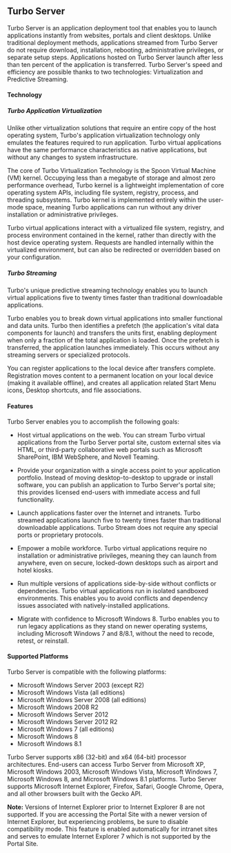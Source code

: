 ## Turbo Server

Turbo Server is an application deployment tool that enables you to launch applications instantly from websites, portals and client desktops. Unlike traditional deployment methods, applications streamed from Turbo Server do not require download, installation, rebooting, administrative privileges, or separate setup steps. Applications hosted on Turbo Server launch after less than ten percent of the application is transferred. Turbo Server's speed and efficiency are possible thanks to two technologies: Virtualization and Predictive Streaming.

#### Technology

##### Turbo Application Virtualization

Unlike other virtualization solutions that require an entire copy of the host operating system, Turbo's application virtualization technology only emulates the features required to run application. Turbo virtual applications have the same performance characteristics as native applications, but without any changes to system infrastructure.

The core of Turbo Virtualization Technology is the Spoon Virtual Machine (VM) kernel. Occupying less than a megabyte of storage and almost zero performance overhead, Turbo kernel is a lightweight implementation of core operating system APIs, including file system, registry, process, and threading subsystems. Turbo kernel is implemented entirely within the user-mode space, meaning Turbo applications can run without any driver installation or administrative privileges.

Turbo virtual applications interact with a virtualized file system, registry, and process environment contained in the kernel, rather than directly with the host device operating system. Requests are handled internally within the virtualized environment, but can also be redirected or overridden based on your configuration.

##### Turbo Streaming

Turbo's unique predictive streaming technology enables you to launch virtual applications five to twenty times faster than traditional downloadable applications.

Turbo enables you to break down virtual applications into smaller functional and data units. Turbo then identifies a prefetch (the application's vital data components for launch) and transfers the units first, enabling deployment when only a fraction of the total application is loaded. Once the prefetch is transferred, the application launches immediately. This occurs without any streaming servers or specialized protocols.

You can register applications to the local device after transfers complete. Registration moves content to a permanent location on your local device (making it available offline), and creates all application related Start Menu icons, Desktop shortcuts, and file associations.

#### Features

Turbo Server enables you to accomplish the following goals:

- Host virtual applications on the web. You can stream Turbo virtual applications from the Turbo Server portal site, custom external sites via HTML, or third-party collaborative web portals such as Microsoft SharePoint, IBM WebSphere, and Novell Teaming.

- Provide your organization with a single access point to your application portfolio. Instead of moving desktop-to-desktop to upgrade or install software, you can publish an application to Turbo Server's portal site; this provides licensed end-users with immediate access and full functionality.

- Launch applications faster over the Internet and intranets. Turbo streamed applications launch five to twenty times faster than traditional downloadable applications. Turbo Stream does not require any special ports or proprietary protocols.

- Empower a mobile workforce. Turbo virtual applications require no installation or administrative privileges, meaning they can launch from anywhere, even on secure, locked-down desktops such as airport and hotel kiosks.

- Run multiple versions of applications side-by-side without conflicts or dependencies. Turbo virtual applications run in isolated sandboxed environments. This enables you to avoid conflicts and dependency issues associated with natively-installed applications.

- Migrate with confidence to Microsoft Windows 8. Turbo enables you to run legacy applications as they stand on newer operating systems, including Microsoft Windows 7 and 8/8.1, without the need to recode, retest, or reinstall.

#### Supported Platforms

Turbo Server is compatible with the following platforms:

- Microsoft Windows Server 2003 (except R2)
- Microsoft Windows Vista (all editions)
- Microsoft Windows Server 2008 (all editions)
- Microsoft Windows 2008 R2
- Microsoft Windows Server 2012
- Microsoft Windows Server 2012 R2
- Microsoft Windows 7 (all editions)
- Microsoft Windows 8
- Microsoft Windows 8.1

Turbo Server supports x86 (32-bit) and x64 (64-bit) processor architectures. End-users can access Turbo Server from Microsoft XP, Microsoft Windows 2003, Microsoft Windows Vista, Microsoft Windows 7, Microsoft Windows 8, and Microsoft Windows 8.1 platforms. Turbo Server supports Microsoft Internet Explorer, Firefox, Safari, Google Chrome, Opera, and all other browsers built with the Gecko API.

**Note:** Versions of Internet Explorer prior to Internet Explorer 8 are not supported. If you are accessing the Portal Site with a newer version of Internet Explorer, but experiencing problems, be sure to disable compatibility mode. This feature is enabled automatically for intranet sites and serves to emulate Internet Explorer 7 which is not supported by the Portal Site.